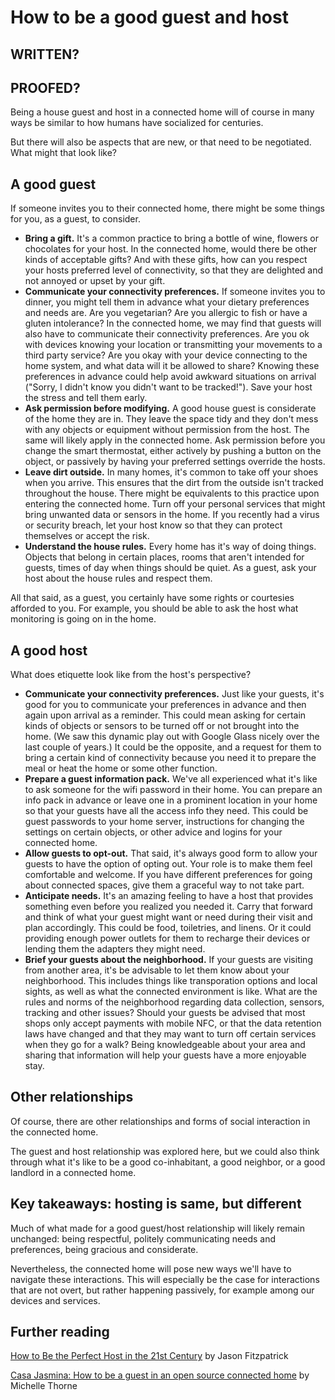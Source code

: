 # How to be a good guest and host

## WRITTEN?
## PROOFED?

Being a house guest and host in a connected home will of course in many ways be similar to how humans have socialized for centuries. 

But there will also be aspects that are new, or that need to be negotiated. What might that look like?

## A good guest

If someone invites you to their connected home, there might be some things for you, as a guest, to consider. 

* **Bring a gift.** It's a common practice to bring a bottle of wine, flowers or chocolates for your host. In the connected home, would there be other kinds of acceptable gifts? And with these gifts, how can you respect your hosts preferred level of connectivity, so that they are delighted and not annoyed or upset by your gift. 
* **Communicate your connectivity preferences.** If someone invites you to dinner, you might tell them in advance what your dietary preferences and needs are. Are you vegetarian? Are you allergic to fish or have a gluten intolerance? In the connected home, we may find that guests will also have to communicate their connectivity preferences. Are you ok with devices knowing your location or transmitting your movements to a third party service? Are you okay with your device connecting to the home system, and what data will it be allowed to share? Knowing these preferences in advance could help avoid awkward situations on arrival ("Sorry, I didn't know you didn't want to be tracked!"). Save your host the stress and tell them early. 
* **Ask permission before modifying.** A good house guest is considerate of the home they are in. They leave the space tidy and they don't mess with any objects or equipment without permission from the host. The same will likely apply in the connected home. Ask permission before you change the smart thermostat, either actively by pushing a button on the object, or passively by having your preferred settings override the hosts.  
* **Leave dirt outside.** In many homes, it's common to take off your shoes when you arrive. This ensures that the dirt from the outside isn't tracked throughout the house. There might be equivalents to this practice upon entering the connected home. Turn off your personal services that might bring unwanted data or sensors in the home. If you recently had a virus or security breach, let your host know so that they can protect themselves or accept the risk. 
* **Understand the house rules.** Every home has it's way of doing things. Objects that belong in certain places, rooms that aren't intended for guests, times of day when things should be quiet. As a guest, ask your host about the house rules and respect them. 

All that said, as a guest, you certainly have some rights or courtesies afforded to you. For example, you should be able to ask the host what monitoring is going on in the home. 

## A good host

What does etiquette look like from the host's perspective?

* **Communicate your connectivity preferences.** Just like your guests, it's good for you to communicate your preferences in advance and then again upon arrival as a reminder. This could mean asking for certain kinds of objects or sensors to be turned off or not brought into the home. (We saw this dynamic play out with Google Glass nicely over the last couple of years.) It could be the opposite, and a request for them to bring a certain kind of connectivity because you need it to prepare the meal or heat the home or some other function. 
* **Prepare a guest information pack.** We've all experienced what it's like to ask someone for the wifi password in their home. You can prepare an info pack in advance or leave one in a prominent location in your home so that your guests have all the access info they need. This could be guest passwords to your home server, instructions for changing the settings on certain objects, or other advice and logins for your connected home. 
* **Allow guests to opt-out.** That said, it's always good form to allow your guests to have the option of opting out. Your role is to make them feel comfortable and welcome. If you have different preferences for going about connected spaces, give them a graceful way to not take part. 
* **Anticipate needs.** It's an amazing feeling to have a host that provides something even before you realized you needed it. Carry that forward and think of what your guest might want or need during their visit and plan accordingly. This could be food, toiletries, and linens. Or it could providing enough power outlets for them to recharge their devices or lending them the adapters they might need.
* **Brief your guests about the neighborhood.** If your guests are visiting from another area, it's be advisable to let them know about your neighborhood. This includes things like transporation options and local sights, as well as what the connected environment is like. What are the rules and norms of the neighborhood regarding data collection, sensors, tracking and other issues? Should your guests be advised that most shops only accept payments with mobile NFC, or that the data retention laws have changed and that they may want to turn off certain services when they go for a walk? Being knowledgeable about your area and sharing that information will help your guests have a more enjoyable stay. 

## Other relationships

Of course, there are other relationships and forms of social interaction in the connected home. 

The guest and host relationship was explored here, but we could also think through what it's like to be a good co-inhabitant, a good neighbor, or a good landlord in a connected home. 

## Key takeaways: hosting is same, but different

Much of what made for a good guest/host relationship will likely remain unchanged: being respectful, politely communicating needs and preferences, being gracious and considerate. 

Nevertheless, the connected home will pose new ways we'll have to navigate these interactions. This will especially be the case for interactions that are not overt, but rather happening passively, for example among our devices and services. 

## Further reading

[How to Be the Perfect Host in the 21st Century](http://lifehacker.com/5606282/how-to-be-the-perfect-host-in-the-21st-century) by Jason Fitzpatrick

[Casa Jasmina: How to be a guest in an open source connected home](http://michellethorne.cc/2015/07/casa-jasmina-how-to-be-a-guest-in-an-open-source-connected-home/) by Michelle Thorne
